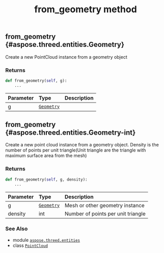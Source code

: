 ﻿---
title: from_geometry method
second_title: Aspose.3D for Python via .NET API References
description: 
type: docs
weight: 60
url: /python-net/aspose.threed.entities/pointcloud/from_geometry/
is_root: false
---

## from_geometry {#aspose.threed.entities.Geometry}

Create a new PointCloud instance from a geometry object


### Returns 





```python
def from_geometry(self, g):
    ...
```


| Parameter | Type | Description |
| :- | :- | :- |
| g | [`Geometry`](/3d/python-net/aspose.threed.entities/geometry) |  |


## from_geometry {#aspose.threed.entities.Geometry-int}

Create a new point cloud instance from a geometry object.
Density is the number of points per unit triangle(Unit triangle are the triangle with maximum surface area from the mesh)


### Returns 





```python
def from_geometry(self, g, density):
    ...
```


| Parameter | Type | Description |
| :- | :- | :- |
| g | [`Geometry`](/3d/python-net/aspose.threed.entities/geometry) | Mesh or other geometry instance |
| density | int | Number of points per unit triangle |



### See Also
* module [`aspose.threed.entities`](../../)
* class [`PointCloud`](/3d/python-net/aspose.threed.entities/pointcloud)
